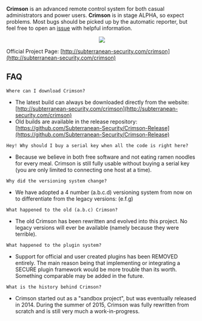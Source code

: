 **Crimson** is an advanced remote control system for both casual administrators and power users. **Crimson** is in stage ALPHA, so expect problems. Most bugs should be picked up by the automatic reporter, but feel free to open an [issue](https://github.com/Subterranean-Security/Crimson/issues) with helpful information.

<p align="center">
	<img src="http://subterranean-security.com/img/github/main.png">
</p>

Official Project Page: [http://subterranean-security.com/crimson](http://subterranean-security.com/crimson)

## FAQ

```
Where can I download Crimson?
```

- The latest build can always be downloaded directly from the website: [http://subterranean-security.com/crimson](http://subterranean-security.com/crimson)<br>
- Old builds are available in the release repository: [https://github.com/Subterranean-Security/Crimson-Release](https://github.com/Subterranean-Security/Crimson-Release)<br>

```
Hey! Why should I buy a serial key when all the code is right here?
```
+ Because we believe in both free software and not eating ramen noodles for every meal. Crimson is still fully usable without buying a serial key (you are only limited to connecting one host at a time).


```
Why did the versioning system change?
```	
+ We have adopted a 4 number (a.b.c.d) versioning system from now on to differentiate from the legacy versions: (e.f.g)


```
What happened to the old (a.b.c) Crimson?
```
+ The old Crimson has been rewritten and evolved into this project. No legacy versions will ever be available (namely because they were terrible).


```
What happened to the plugin system?
```
+ Support for official and user created plugins has been REMOVED entirely. The main reason being that implementing or integrating a SECURE plugin framework would be more trouble than its worth.  Something comparable may be added in the future.


```
What is the history behind Crimson?
```
+ Crimson started out as a "sandbox project", but was eventually released in 2014.  During the summer of 2015, Crimson was fully rewritten from scratch and is still very much a work-in-progress.
